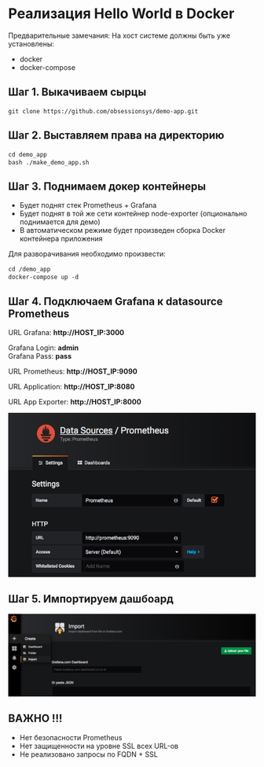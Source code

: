 # Реализация Hello World в Docker


Предварительные замечания:
На хост системе должны быть уже установлены:
 - docker
 - docker-compose
  
## Шаг 1. Выкачиваем сырцы

```shell
git clone https://github.com/obsessionsys/demo-app.git
```

## Шаг 2. Выставляем права на директорию

```shell
cd demo_app
bash ./make_demo_app.sh
```

## Шаг 3. Поднимаем докер контейнеры 
* Будет поднят стек Prometheus + Grafana
* Будет поднят в той же сети контейнер node-exporter (опционально поднимается для демо)
* В автоматическом режиме будет произведен сборка Docker контейнера приложения


Для разворачивания необходимо произвести:

```shell
cd /demo_app
docker-compose up -d
```

## Шаг 4. Подключаем Grafana к datasource Prometheus
URL Grafana: **http://HOST_IP:3000**

Grafana Login: **admin**</br>
Grafana Pass: **pass**



URL Prometheus: **http://HOST_IP:9090**

URL Application: **http://HOST_IP:8080**

URL App Exporter: **http://HOST_IP:8000**

![Connect](image/connect.png)

## Шаг 5. Импортируем дашбоард

![Import](image/import.png)

## ВАЖНО !!!
* Нет безопасности Prometheus
* Нет защищенности на уровне SSL всех URL-ов
* Не реализовано запросы по FQDN + SSL